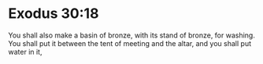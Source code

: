 # Exodus 30:18

You shall also make a basin of bronze, with its stand of bronze, for washing. You shall put it between the tent of meeting and the altar, and you shall put water in it,
